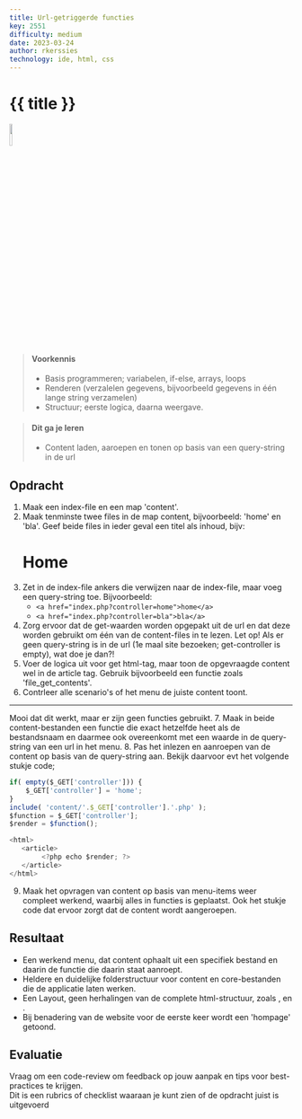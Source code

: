 ```yaml
---
title: Url-getriggerde functies
key: 2551
difficulty: medium
date: 2023-03-24
author: rkerssies
technology: ide, html, css
---
```


# {{ title }}

<img src="{{ '/_assets/basis/functions.png' | url }}" style="width:10%;">

> #### Voorkennis
> * Basis programmeren; variabelen, if-else, arrays, loops
> * Renderen (verzalelen gegevens, bijvoorbeeld gegevens in één lange string verzamelen)
> * Structuur; eerste logica, daarna weergave.

> #### Dit ga je leren
> * Content laden, aaroepen en tonen op basis van een query-string in de url

## Opdracht
1. Maak een index-file en een map 'content'.
2. Maak tenminste twee files in de map content, bijvoorbeeld: 'home' en 'bla'.
Geef beide files in ieder geval een titel als inhoud, bijv:  <h1>Home</h1> 
3. Zet in de index-file ankers die verwijzen naar de index-file, maar voeg een query-string toe. 
Bijvoorbeeld: 
   * `<a href="index.php?controller=home">home</a>`
   * `<a href="index.php?controller=bla">bla</a>`
4. Zorg ervoor dat de get-waarden worden opgepakt uit de url en dat deze worden gebruikt om één van de
content-files in te lezen.
Let op! Als er geen query-string is in de url (1e maal site bezoeken; get-controller is empty), wat doe je dan?!
5. Voer de logica uit voor get html-tag, maar toon de opgevraagde content wel in de article tag.
   Gebruik bijvoorbeeld een functie zoals 'file_get_contents'.
6. Contrleer alle scenario's of het menu de juiste content toont.
<hr>
Mooi dat dit werkt, maar er zijn geen functies gebruikt. 
7. Maak in beide content-bestanden een functie die exact hetzelfde heet als de bestandsnaam en daarmee ook overeenkomt
met een waarde in de query-string van een url in het menu.
8. Pas het inlezen en aanroepen van de content op basis van de query-string aan. Bekijk daarvoor evt het volgende stukje code;<br>

```js
if( empty($_GET['controller'])) { 
	$_GET['controller'] = 'home';
}
include( 'content/'.$_GET['controller'].'.php' );
$function = $_GET['controller']; 
$render = $function();

<html>
   <article>
        <?php echo $render; ?>
   </article>
</html>
```
9. Maak het opvragen van content op basis van menu-items weer compleet werkend, waarbij alles in functies is geplaatst. 
Ook het stukje code dat ervoor zorgt dat de content wordt aangeroepen. 

## Resultaat
* Een werkend menu, dat content ophaalt uit een specifiek bestand en daarin de functie die daarin staat aanroept.
* Heldere en duidelijke folderstructuur voor content en core-bestanden die de applicatie laten werken.
* Een Layout, geen herhalingen van de complete html-structuur, zoals <html>, <head> en <article>.
* Bij benadering van de website voor de eerste keer wordt een 'hompage' getoond.



## Evaluatie
Vraag om een code-review om feedback op jouw aanpak en tips voor best-practices te krijgen.<br>
Dit is een rubrics of checklist waaraan je kunt zien of de opdracht juist is uitgevoerd
